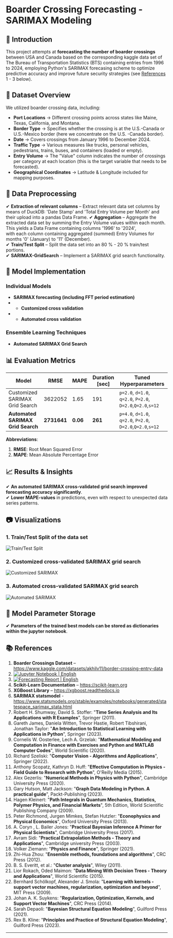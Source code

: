 # Boarder Crossing Forecasting - SARIMAX Modeling

## 📌 Introduction
This project attempts at **forecasting the number of boarder crossings** between USA and Canada based on the corresponding kaggle data set of The Bureau of 
Transportation Statistics (BTS) containing entries from 1996 to 2024, employing Python's SARIMAX forecasing scheme to optimize predictive accuracy and improve future security strategies 
(see [References](https://github.com/NenadBalaneskovic/ExternalProjects/tree/main/SARIMAX_Forecasting#-references) 1 - 3 below).

## 📂 Dataset Overview
We utilized boarder crossing data, including:
- **Port Locations** → Different crossing points across states like Maine, Texas, California, and Montana.
- **Border Type** → Specifies whether the crossing is at the U.S.-Canada or U.S.-Mexico border (here we concentrate on the U.S. -Canada border).
- **Date** → Covers crossings from January 1996 to December 2024.
- **Traffic Type** → Various measures like trucks, personal vehicles, pedestrians, trains, buses, and containers (loaded or empty).
- **Entry Volume** → The "Value" column indicates the number of crossings per category at each location (this is the target variable that needs to be forecasted).
- **Geographical Coordinates** → Latitude & Longitude included for mapping purposes.

## 🔄 Data Preprocessing
✔ **Extraction of relevant columns** – Extract relevant data set columns by means of DuckDB: 'Date Stamp' and 'Total Entry Volume per Month' and their upload into a pandas Data Frame. 
✔ **Aggregation** – Aggregate the extracted data set by summing the Entry Volume values within each month. This yields a Data Frame containing columns '1996' to '2024',  
with each column containing aggregated (summed) Entry Volumes for months '0' (January) to '11' (December).  
✔ **Train/Test Split** – Split the data set into an 80 % - 20 % train/test portions.  
✔ **SARIMAX-GridSearch** – Implement a SARIMAX grid search functionality.  

## 🤖 Model Implementation
### **Individual Models**
- **SARIMAX forecasting (including FFT period estimation)**
- - **Customized cross validation**
- - **Automated cross validation**

### **Ensemble Learning Techniques**
- **Automated SARIMAX Grid Search**

## 📊 Evaluation Metrics
| Model | RMSE | MAPE | Duration [sec] |Tuned Hyperparameters |
|-------|---------|----------|--------|-----------------------|
| Customized SARIMAX Grid Search | 3622052 | 1.65 | 191 | `p=2.0`, `d=1.0`, `q=2.0`, `P=2.0`, `D=2.0`,`Q=2.0`,`s=12` |
| **Automated SARIMAX Grid Search**| **2731641** | **0.06** | **261** | `p=4.0`, `d=1.0`, `q=2.0`, `P=2.0`, `D=2.0`,`Q=2.0`,`s=12` |  

__Abbreviations__:  
1. __RMSE__: Root Mean Squared Error
2. __MAPE__: Mean Absolute Percentage Error

## 📈 Results & Insights
✔ **An automated SARIMAX cross-validated grid search improved forecasting accuracy significantly**.  
✔ **Lower MAPE-values** in predictions, even with respect to unexpected data series patterns.

## 📷 Visualizations
### 1. Train/Test Split of the data set
![Train/Test Split](https://github.com/NenadBalaneskovic/ExternalProjects/blob/38282a127c23c84d4e22d16a1319ac2b67bbdf49/SARIMAX_Forecasting/Fig3.PNG)  
### 2. Customized cross-validated SARIMAX grid search
![Customized SARIMAX](https://github.com/NenadBalaneskovic/ExternalProjects/blob/82c9ae2568f146e93a47285d4c6c73c0d2991f8e/SARIMAX_Forecasting/Fig1.PNG)  
### 3. Automated cross-validated SARIMAX grid search
![Automated SARIMAX](https://github.com/NenadBalaneskovic/ExternalProjects/blob/b66630faa503337e814bcbf39e662510bd27f0cd/SARIMAX_Forecasting/Fig2.PNG)  

## 🚀 Model Parameter Storage
✔ **Parameters of the trained best models can be stored as dictionaries within the jupyter notebook**. 

## 📚 References
1. **Boarder Crossings Dataset** – https://www.kaggle.com/datasets/akhilv11/border-crossing-entry-data
2. [![Jupyter Notebook | English](https://img.shields.io/badge/Jupyter%20Notebook-English-yellowblue?logoColor=blue&labelColor=yellow)](https://github.com/NenadBalaneskovic/ExternalProjects/blob/3a07dee498fa12cef3d92f4dcaf146032365b442/SARIMAX_Forecasting/CargoDataSet_Analysis.ipynb)
3. [![Forecasting Report | English](https://img.shields.io/badge/SARIMAX%20Report-English-yellowblue?logoColor=blue&labelColor=red)](https://github.com/NenadBalaneskovic/ExternalProjects/blob/3a07dee498fa12cef3d92f4dcaf146032365b442/SARIMAX_Forecasting/SARIMAX_BoarderCrossingReport.pdf) 
4. **Scikit-Learn Documentation** – https://scikit-learn.org  
5. **XGBoost Library** – https://xgboost.readthedocs.io
6. **SARIMAX statsmodel** - https://www.statsmodels.org/stable/examples/notebooks/generated/statespace_sarimax_stata.html
7. Robert H. Shumway, David S. Stoffer: "__Time Series Analysis and Its Applications with R Examples__", Springer (2011).
8. Gareth James, Daniela Witten, Trevor Hastie, Robert Tibshirani, Jonathan Taylor: "__An Introduction to Statistical Learning with Applications in Python__", Springer (2023).
9. Cornelis W. Oosterlee, Lech A. Grzelak: "__Mathematical Modeling and Computation in Finance with Exercises and Python and MATLAB Computer Codes__", World Scientific (2020).
10. Richard Szeliski: "__Computer Vision - Algorithms and Applications__", Springer (2022).
11. Anthony Scopatz, Kathryn D. Huff: "__Effective Computation in Physics - Field Guide to Research with Python__", O'Reilly Media (2015).
12. Alex Gezerlis: "__Numerical Methods in Physics with Python__", Cambridge University Press (2020).
13. Gary Hutson, Matt Jackson: "__Graph Data Modeling in Python. A practical guide__", Packt-Publishing (2023).
14. Hagen Kleinert: "__Path Integrals in Quantum Mechanics, Statistics, Polymer Physics, and Financial Markets__", 5th Edition, World Scientific Publishing Company (2009).
15. Peter Richmond, Jurgen Mimkes, Stefan Hutzler: "__Econophysics and Physical Economics__", Oxford University Press (2013).
16. A. Coryn , L. Bailer Jones: "__Practical Bayesian Inference A Primer for Physical Scientists__", Cambridge University Press (2017).
17. Avram Sidi: "__Practical Extrapolation Methods - Theory and Applications__", Cambridge university Press (2003).
18. Volker Ziemann: "__Physics and Finance__", Springer (2021).
19. Zhi-Hua Zhou: "__Ensemble methods, foundations and algorithms__", CRC Press (2012).
20. B. S. Everitt, et al.: "__Cluster analysis__", Wiley (2011).
21. Lior Rokach, Oded Maimon: "__Data Mining With Decision Trees - Theory and Applications__", World Scientific (2015).
22. Bernhard Schölkopf, Alexander J. Smola: "__Learning with kernels - support vector machines, regularization, optimization and beyond__", MIT Press (2009).
23. Johan A. K. Suykens: "__Regularization, Optimization, Kernels, and Support Vector Machines__", CRC Press (2014).
24. Sarah Depaoli: "__Bayesian Structural Equation Modeling__", Guilford Press (2021).
25. Rex B. Kline: "__Principles and Practice of Structural Equation Modeling__", Guilford Press (2023).
---
